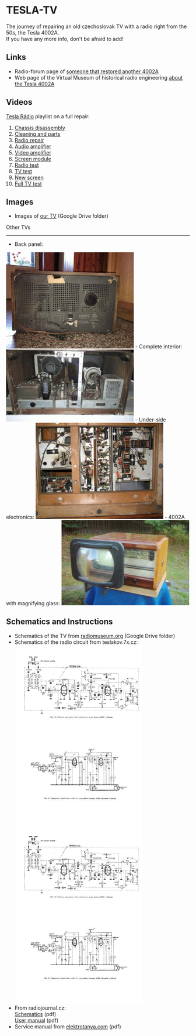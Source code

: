 # TESLA-TV
The journey of repairing an old czechoslovak TV with a radio right from the 50s, the Tesla 4002A.  
If you have any more info, don't be afraid to add!  

##  Links

- Radio-forum page of [someone that restored another 4002A](https://radio-forum.cz/domains/radio-forum.cz/viewtopic.php?f=5&t=2680)
- Web page of the Virtual Museum of historical radio engineering [about the Tesla 4002A](http://www.oldradio.cz/ts4002.htm)

## Videos

[Tesla Rádio](https://www.youtube.com/channel/UCCJoa_LD4eVVtKMd7WoqOlQ/featured) playlist on a full repair:
1. [Chassis disassembly](https://youtu.be/HPPeF0AOeFc)
1. [Cleaning and parts](https://youtu.be/z7r_VDadZVk)
1. [Radio repair](https://youtu.be/8mm_Bx_WPbE)
1. [Audio amplifier](https://youtu.be/SjI0ftzy1p8)
1. [Video amplifier](https://youtu.be/JNCoHwkTZT8)
1. [Screen module](https://youtu.be/2wmb6PL6X1k)
1. [Radio test](https://youtu.be/lCmjv1jdO2Q)
1. [TV test](https://youtu.be/4sy0-bGlr64)
1. [New screen](https://youtu.be/CA-zlBT4qpI)
1. [Full TV test](https://youtu.be/xTgOFabGAY8)

## Images

- Images of [our TV](https://drive.google.com/drive/folders/1pmucJz_E2s95HYRwpUuAKW5byRP6rvud?usp=sharing) (Google Drive folder)  

Other TVs
_________
- Back panel:   
<img src="images/4002A_back.jpeg" alt="drawing" width="350"/>
- Complete interior:  
<img src="images/4002A_int.jpeg" alt="drawing" width="350"/>
- Under-side electronics:  
<img src="images/4002A_under_e.jpeg" alt="drawing" width="350"/>
- 4002A with magnifying glass:  
<img src="images/4002A_mag.png" alt="drawing" width="350"/>

          
## Schematics and Instructions

- Schematics of the TV from [radiomuseum.org](https://drive.google.com/drive/folders/1szKEjZV_29mjgeDUi5SEOpvviG2fFBpa?usp=sharing) (Google Drive folder)  
- Schematics of the radio circuit from teslakov.7x.cz:  
          <img src="images/4002A_schematic1.jpg" alt="drawing" width="350"/>
          <img src="images/4002A_schematic1.jpg" alt="drawing" width="350"/>
- From radiojournal.cz:  
[Schematics](http://www.radiojournal.cz/schemata/4002asch.pdf) (pdf)  
[User manual](http://www.radiojournal.cz/schemata/4002arj.pdf) (pdf)
- Service manual from [elektrotanya.com](https://drive.google.com/drive/folders/1jGgMQhIzVninX8vL8_PCoGSZZD5pMYRn?usp=sharing) (pdf)  
